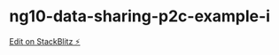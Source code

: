 # ng10-data-sharing-p2c-example-i

[Edit on StackBlitz ⚡️](https://stackblitz.com/edit/ng10-data-sharing-p2c-example-i)